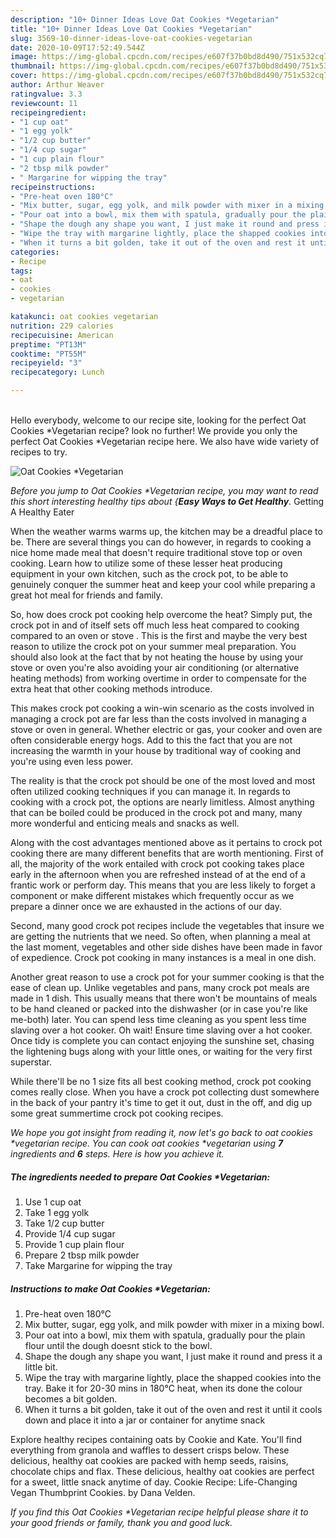 ```yaml
---
description: "10+ Dinner Ideas Love Oat Cookies *Vegetarian"
title: "10+ Dinner Ideas Love Oat Cookies *Vegetarian"
slug: 3569-10-dinner-ideas-love-oat-cookies-vegetarian
date: 2020-10-09T17:52:49.544Z
image: https://img-global.cpcdn.com/recipes/e607f37b0bd8d490/751x532cq70/oat-cookies-vegetarian-recipe-main-photo.jpg
thumbnail: https://img-global.cpcdn.com/recipes/e607f37b0bd8d490/751x532cq70/oat-cookies-vegetarian-recipe-main-photo.jpg
cover: https://img-global.cpcdn.com/recipes/e607f37b0bd8d490/751x532cq70/oat-cookies-vegetarian-recipe-main-photo.jpg
author: Arthur Weaver
ratingvalue: 3.3
reviewcount: 11
recipeingredient:
- "1 cup oat"
- "1 egg yolk"
- "1/2 cup butter"
- "1/4 cup sugar"
- "1 cup plain flour"
- "2 tbsp milk powder"
- " Margarine for wipping the tray"
recipeinstructions:
- "Pre-heat oven 180°C"
- "Mix butter, sugar, egg yolk, and milk powder with mixer in a mixing bowl."
- "Pour oat into a bowl, mix them with spatula, gradually pour the plain flour until the dough doesnt stick to the bowl."
- "Shape the dough any shape you want, I just make it round and press it a little bit."
- "Wipe the tray with margarine lightly, place the shapped cookies into the tray. Bake it for 20-30 mins in 180°C heat, when its done the colour becomes a bit golden."
- "When it turns a bit golden, take it out of the oven and rest it until it cools down and place it into a jar or container for anytime snack"
categories:
- Recipe
tags:
- oat
- cookies
- vegetarian

katakunci: oat cookies vegetarian 
nutrition: 229 calories
recipecuisine: American
preptime: "PT13M"
cooktime: "PT55M"
recipeyield: "3"
recipecategory: Lunch

---
```

<br>
Hello everybody, welcome to our recipe site, looking for the perfect Oat Cookies *Vegetarian recipe? look no further! We provide you only the perfect Oat Cookies *Vegetarian recipe here. We also have wide variety of recipes to try.
<br>


![Oat Cookies *Vegetarian](https://img-global.cpcdn.com/recipes/e607f37b0bd8d490/751x532cq70/oat-cookies-vegetarian-recipe-main-photo.jpg)

<i>Before you jump to Oat Cookies *Vegetarian recipe, you may want to read this short interesting healthy tips about {<strong>Easy Ways to Get Healthy</strong>.</i>
Getting A Healthy Eater


When the weather warms warms up, the kitchen may be a dreadful place to be. There are several things you can do however, in regards to cooking a nice home made meal that doesn't require traditional stove top or oven cooking. Learn how to utilize some of these lesser heat producing equipment in your own kitchen, such as the crock pot, to be able to genuinely conquer the summer heat and keep your cool while preparing a great hot meal for friends and family.

So, how does crock pot cooking help overcome the heat? Simply put, the crock pot in and of itself sets off much less heat compared to cooking compared to an oven or stove . This is the first and maybe the very best reason to utilize the crock pot on your summer meal preparation. You should also look at the fact that by not heating the house by using your stove or oven you're also avoiding your air conditioning (or alternative heating methods) from working overtime in order to compensate for the extra heat that other cooking methods introduce.

This makes crock pot cooking a win-win scenario as the costs involved in managing a crock pot are far less than the costs involved in managing a stove or oven in general. Whether electric or gas, your cooker and oven are often considerable energy hogs. Add to this the fact that you are not increasing the warmth in your house by traditional way of cooking and you're using even less power.

 The reality is that the crock pot should be one of the most loved and most often utilized cooking techniques if you can manage it. In regards to cooking with a crock pot, the options are nearly limitless.  Almost anything that can be boiled could be produced in the crock pot and many, many more wonderful and enticing meals and snacks as well.



Along with the cost advantages mentioned above as it pertains to crock pot cooking there are many different benefits that are worth mentioning. First of all, the majority of the work entailed with crock pot cooking takes place early in the afternoon when you are refreshed instead of at the end of a frantic work or perform day. This means that you are less likely to forget a component or make different mistakes which frequently occur as we prepare a dinner once we are exhausted in the actions of our day.

Second, many good crock pot recipes include the vegetables that insure we are getting the nutrients that we need. So often, when planning a meal at the last moment, vegetables and other side dishes have been made in favor of expedience. Crock pot cooking in many instances is a meal in one dish.

Another great reason to use a crock pot for your summer cooking is that the ease of clean up.  Unlike vegetables and pans, many crock pot meals are made in 1 dish. This usually means that there won't be mountains of meals to be hand cleaned or packed into the dishwasher (or in case you're like me-both) later. You can spend less time cleaning as you spent less time slaving over a hot cooker. Oh wait! Ensure time slaving over a hot cooker. Once tidy is complete you can contact enjoying the sunshine set, chasing the lightening bugs along with your little ones, or waiting for the very first superstar.

While there'll be no 1 size fits all best cooking method, crock pot cooking comes really close. When you have a crock pot collecting dust somewhere in the back of your pantry it's time to get it out, dust in the off, and dig up some great summertime crock pot cooking recipes.


<i>We hope you got insight from reading it, now let's go back to oat cookies *vegetarian recipe. You can cook oat cookies *vegetarian using <strong>7</strong> ingredients and <strong>6</strong> steps. Here is how you achieve it.
</i>

##### The ingredients needed to prepare Oat Cookies *Vegetarian:

1. Use 1 cup oat
1. Take 1 egg yolk
1. Take 1/2 cup butter
1. Provide 1/4 cup sugar
1. Provide 1 cup plain flour
1. Prepare 2 tbsp milk powder
1. Take  Margarine for wipping the tray


##### Instructions to make Oat Cookies *Vegetarian:

1. Pre-heat oven 180°C
1. Mix butter, sugar, egg yolk, and milk powder with mixer in a mixing bowl.
1. Pour oat into a bowl, mix them with spatula, gradually pour the plain flour until the dough doesnt stick to the bowl.
1. Shape the dough any shape you want, I just make it round and press it a little bit.
1. Wipe the tray with margarine lightly, place the shapped cookies into the tray. Bake it for 20-30 mins in 180°C heat, when its done the colour becomes a bit golden.
1. When it turns a bit golden, take it out of the oven and rest it until it cools down and place it into a jar or container for anytime snack


Explore healthy recipes containing oats by Cookie and Kate. You&#39;ll find everything from granola and waffles to dessert crisps below. These delicious, healthy oat cookies are packed with hemp seeds, raisins, chocolate chips and flax. These delicious, healthy oat cookies are perfect for a sweet, little snack anytime of day. Cookie Recipe: Life-Changing Vegan Thumbprint Cookies. by Dana Velden. 

<i>If you find this Oat Cookies *Vegetarian recipe helpful please share it to your good friends or family, thank you and good luck.</i>
